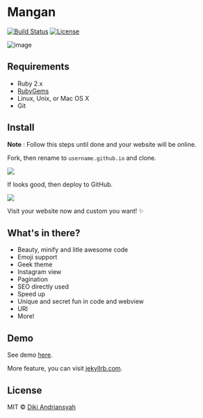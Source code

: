# Mangan

[![Build Status](https://img.shields.io/travis/dikiaap/mangan/master.svg?style=flat-square)](https://travis-ci.org/dikiaap/mangan)
[![License](https://img.shields.io/badge/license-MIT-blue.svg?style=flat-square)](https://github.com/dikiaap/mangan)

![image](http://i.imgur.com/dgzKZlq.png)

## Requirements
- Ruby 2.x
- [RubyGems](http://rubygems.org/pages/download)
- Linux, Unix, or Mac OS X
- Git

## Install

**Note** : Follow this steps until done and your website will be online.

Fork, then rename to `username.github.io` and clone.

<img src="http://i.imgur.com/pReoMqH.png">

If looks good, then deploy to GitHub.

<img src="http://i.imgur.com/8J09e6A.png">

Visit your website now and custom you want! :sparkles:

## What's in there?

 * Beauty, minify and litle awesome code
 * Emoji support
 * Geek theme
 * Instagram view
 * Pagination
 * SEO directly used
 * Speed up
 * Unique and secret fun in code and webview
 * URI
 * More!

## Demo

See demo [here](https://mangan.dikiaap.id).

More feature, you can visit [jekyllrb.com](http://jekyllrb.com).

## License

MIT © [Diki Andriansyah](https://dikiaap.id)
